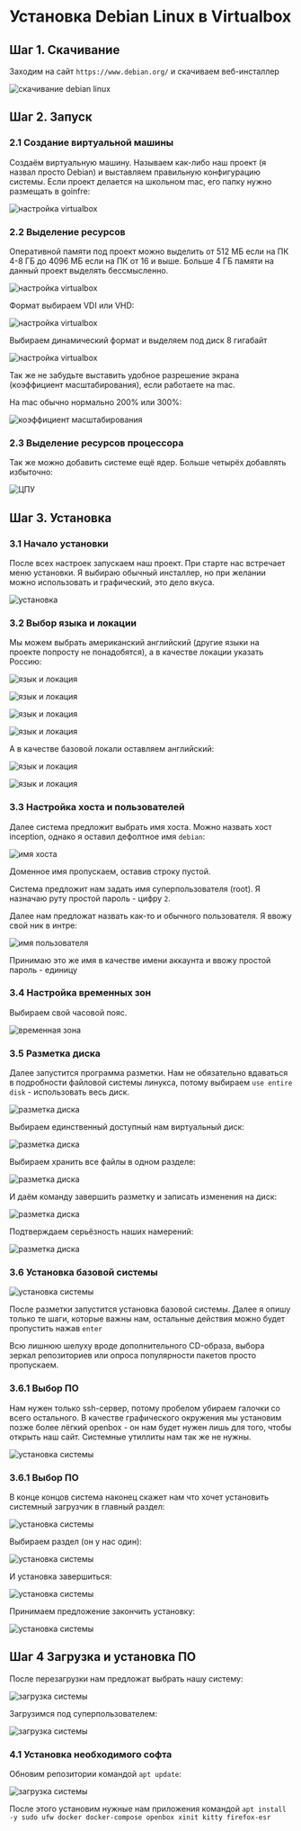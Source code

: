 # Установка Debian Linux в Virtualbox

## Шаг 1. Скачивание

Заходим на сайт ```https://www.debian.org/``` и скачиваем веб-инсталлер

![скачивание debian linux](media/install_debian/install_step_0.png)

## Шаг 2. Запуск

### 2.1 Создание виртуальной машины

Создаём виртуальную машину. Называем как-либо наш проект (я назвал просто Debian) и выставляем правильную конфигурацию системы. Если проект делается на школьном mac, его папку нужно размещать в goinfre:

![настройка virtualbox](media/install_debian/install_step_1.jpeg)

### 2.2 Выделение ресурсов

Оперативной памяти под проект можно выделить от 512 МБ если на ПК 4-8 ГБ до 4096 МБ если на ПК от 16 и выше. Больше 4 ГБ памяти на данный проект выделять бессмысленно.

![настройка virtualbox](media/install_debian/install_step_2.jpeg)

 Формат выбираем VDI или VHD:

![настройка virtualbox](media/install_debian/install_step_3.png)

Выбираем динамический формат и выделяем под диск 8 гигабайт

![настройка virtualbox](media/install_debian/install_step_4.png)

Так же не забудьте выставить удобное разрешение экрана (коэффициент масштабирования), если работаете на mac.

 На mac обычно нормально 200% или 300%:

![коэффициент масштабирования](media/install_debian/install_step_5.png)

### 2.3 Выделение ресурсов процессора

Так же можно добавить системе ещё ядер. Больше четырёх добавлять избыточно:

![ЦПУ](media/install_debian/install_step_6.png)

## Шаг 3. Установка

### 3.1 Начало установки

После всех настроек запускаем наш проект. При старте нас встречает меню установки. Я выбираю обычный инсталлер, но при желании можно использовать и графический, это дело вкуса.

![установка](media/install_debian/install_step_7.png)

### 3.2 Выбор языка и локации

Мы можем выбрать американский английский (другие языки на проекте попросту не понадобятся), а в качестве локации указать Россию:

![язык и локация](media/install_debian/install_step_8.png)

![язык и локация](media/install_debian/install_step_9.png)

![язык и локация](media/install_debian/install_step_10.png)

![язык и локация](media/install_debian/install_step_11.png)

А в качестве базовой локали оставляем английский:

![язык и локация](media/install_debian/install_step_12.png)

![язык и локация](media/install_debian/install_step_13.png)

### 3.3 Настройка хоста и пользователей

Далее система предложит выбрать имя хоста. Можно назвать хост inception, однако я оставил дефолтное имя ```debian```:

![имя хоста](media/install_debian/install_step_14.png)

Доменное имя пропускаем, оставив строку пустой.

Система предложит нам задать имя суперпользователя (root). Я назначаю руту простой пароль - цифру ```2```.

Далее нам предложат назвать как-то и обычного пользователя. Я ввожу свой ник в интре:

![имя пользователя](media/install_debian/install_step_15.png)

Принимаю это же имя в качестве имени аккаунта и ввожу простой пароль - единицу

### 3.4 Настройка временных зон

Выбираем свой часовой пояс.

![временная зона](media/install_debian/install_step_16.png)

### 3.5 Разметка диска

Далее запустится программа разметки. Нам не обязательно вдаваться в подробности файловой системы линукса, потому выбираем ```use entire disk``` - использовать весь диск.

![разметка диска](media/install_debian/install_step_17.png)

Выбираем единственный доступный нам виртуальный диск:

![разметка диска](media/install_debian/install_step_18.png)

Выбираем хранить все файлы в одном разделе:

![разметка диска](media/install_debian/install_step_19.png)

И даём команду завершить разметку и записать изменения на диск:

![разметка диска](media/install_debian/install_step_20.png)

Подтверждаем серьёзность наших намерений:

![разметка диска](media/install_debian/install_step_21.png)

### 3.6 Установка базовой системы

![установка системы](media/install_debian/install_step_22.png)

После разметки запустится установка базовой системы. Далее я опишу только те шаги, которые важны нам, остальные действия можно будет пропустить нажав ```enter```

Всю лишнюю шелуху вроде дополнительного CD-образа, выбора зеркал репозиториев или опроса популярности пакетов просто пропускаем.

### 3.6.1 Выбор ПО

Нам нужен только ssh-сервер, потому пробелом убираем галочки со всего остального. В качестве графического окружения мы установим позже более лёгкий openbox - он нам будет нужен лишь для того, чтобы открыть наш сайт. Системные утиллиты нам так же не нужны.

![установка системы](media/install_debian/install_step_23.png)

### 3.6.1 Выбор ПО

В конце концов система наконец скажет нам что хочет установить системный загрузчик в главный раздел:

![установка системы](media/install_debian/install_step_24.png)

Выбираем раздел (он у нас один):

![установка системы](media/install_debian/install_step_25.png)

И установка завершиться:

![установка системы](media/install_debian/install_step_26.png)

Принимаем предложение закончить установку:

![установка системы](media/install_debian/install_step_27.png)

## Шаг 4 Загрузка и установка ПО

После перезагрузки нам предложат выбрать нашу систему:

![загрузка системы](media/install_debian/install_step_28.png)

Загрузимся под суперпользователем:

![загрузка системы](media/install_debian/install_step_29.png)

### 4.1 Установка необходимого софта

Обновим репозитории командой ```apt update```:

![загрузка системы](media/install_debian/install_step_30.png)

После этого установим нужные нам приложения командой ```apt install -y sudo ufw docker docker-compose openbox xinit kitty firefox-esr```
